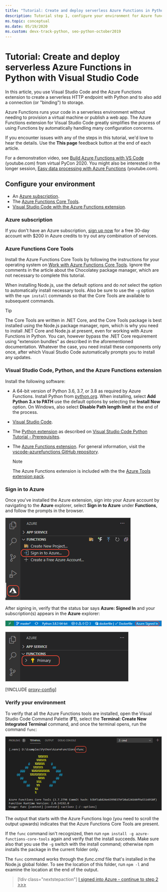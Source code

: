 ```yaml
---
title: "Tutorial: Create and deploy serverless Azure Functions in Python with VS Code"
description: Tutorial step 1, configure your environment for Azure functions
ms.topic: conceptual
ms.date: 05/19/2020
ms.custom: devx-track-python, seo-python-october2019
---
```


# Tutorial: Create and deploy serverless Azure Functions in Python with Visual Studio Code

In this article, you use Visual Studio Code and the Azure Functions extension to create a serverless HTTP endpoint with Python and to also add a connection (or "binding") to storage.

Azure Functions runs your code in a serverless environment without needing to provision a virtual machine or publish a web app. The Azure Functions extension for Visual Studio Code greatly simplifies the process of using Functions by automatically handling many configuration concerns.

If you encounter issues with any of the steps in this tutorial, we'd love to hear the details. Use the **This page** feedback button at the end of each article.

For a demonstration video, see <a href="https://www.youtube.com/watch?v=9bMsdBYy-D0&feature=youtu.be&ocid=AID3006292" target="_blank">Build Azure Functions with VS Code</a> (youtube.com) from virtual PyCon 2020. You might also be interested in the longer session, <a href="https://www.youtube.com/watch?v=PV7iy6FPjAY&feature=youtu.be&t=13&ocid=AID3006292" target="_blank">Easy data processing with Azure Functions</a> (youtube.com). 

## Configure your environment

- An [Azure subscription](#azure-subscription).
- The [Azure Functions Core Tools](#azure-functions-core-tools).
- [Visual Studio Code with the Azure Functions extension](#visual-studio-code-python-and-the-azure-functions-extension).

### Azure subscription

If you don't have an Azure subscription, [sign up now](https://azure.microsoft.com/free/?utm_source=campaign&utm_campaign=vscode-tutorial-functions-extension&mktingSource=vscode-tutorial-functions-extension) for a free 30-day account with $200 in Azure credits to try out any combination of services.

### Azure Functions Core Tools

Install the Azure Functions Core Tools by following the instructions for your operating system on [Work with Azure Functions Core Tools](/azure/azure-functions/functions-run-local#v2). Ignore the comments in the article about the Chocolatey package manager, which are not necessary to complete this tutorial.

When installing Node.js, use the default options and do *not* select the option to automatically install necessary tools.  Also be sure to use the `-g` option with the `npm install` commands so that the Core Tools are available to subsequent commands.

> [!TIP]
> The Core Tools are written in .NET Core, and the Core Tools package is best installed using the Node.js package manager, npm, which is why you need to install .NET Core and Node.js at present, even for working with Azure Functions in Python. You can, however bypass the .NET Core requirement using "extension bundles" as described in the aforementioned documentation. Whatever the case, you need install these components only once, after which Visual Studio Code automatically prompts you to install any updates.

### Visual Studio Code, Python, and the Azure Functions extension

Install the following software:

- A 64-bit version of Python 3.6, 3.7, or 3.8 as required by Azure Functions. Install Python from [python.org](https://www.python.org/downloads). When installing, select **Add Python 3.x to PATH** use the default options by selecting the **Install Now** option. On Windows, also select **Disable Path length limit** at the end of the process.
- [Visual Studio Code](https://code.visualstudio.com/).
- The [Python extension](https://marketplace.visualstudio.com/items?itemName=ms-python.python) as described on [Visual Studio Code Python Tutorial - Prerequisites](https://code.visualstudio.com/docs/python/python-tutorial).
- The [Azure Functions extension](https://marketplace.visualstudio.com/items?itemName=ms-azuretools.vscode-azurefunctions). For general information, visit the [vscode-azurefunctions GitHub repository](https://github.com/Microsoft/vscode-azurefunctions).

    > [!NOTE]
    > The Azure Functions extension is included with the the [Azure Tools extension pack](https://marketplace.visualstudio.com/items?itemName=ms-vscode.vscode-node-azure-pack).

### Sign in to Azure

Once you've installed the Azure extension, sign into your Azure account by navigating to the **Azure** explorer, select **Sign in to Azure** under **Functions**, and follow the prompts in the browser.

![Sign in to Azure through VS Code](media/tutorial-vs-code-serverless-python/azure-sign-in.png)

After signing in, verify that the status bar says **Azure: Signed In** and your subscription(s) appears in the **Azure** explorer:

![Visual Studio Code status bar showing Azure account](media/tutorial-vs-code-serverless-python/azure-account-status-bar.png)

![Visual Studio Code Azure App Service explorer showing subscriptions](media/tutorial-vs-code-serverless-python/azure-subscription-view.png)

[!INCLUDE [proxy-config](includes/proxy-config.md)]

### Verify your environment

To verify that all the Azure Functions tools are installed, open the Visual Studio Code Command Palette (**F1**), select the **Terminal: Create New Integrated Terminal** command, and once the terminal opens, run the command `func`:

![Check Azure Functions core tools prerequisites](media/tutorial-vs-code-serverless-python/check-azure-functions-tools-prerequisites-in-visual-studio-code.png)

The output that starts with the Azure Functions logo (you need to scroll the output upwards) indicates that the Azure Functions Core Tools are present.

If the `func` command isn't recognized, then run `npm install -g azure-functions-core-tools` again and verify that the install succeeds. Make sure also that you use the `-g` switch with the install command; otherwise npm installs the package in the current folder only.

The `func` command works through the *func.cmd* file that's installed in the Node.js global folder. To see the location of this folder, run `npm -l` and examine the location at the end of the output.

> [!div class="nextstepaction"]
> [I signed into Azure - continue to step 2 >>>](tutorial-vs-code-serverless-python-02.md)
